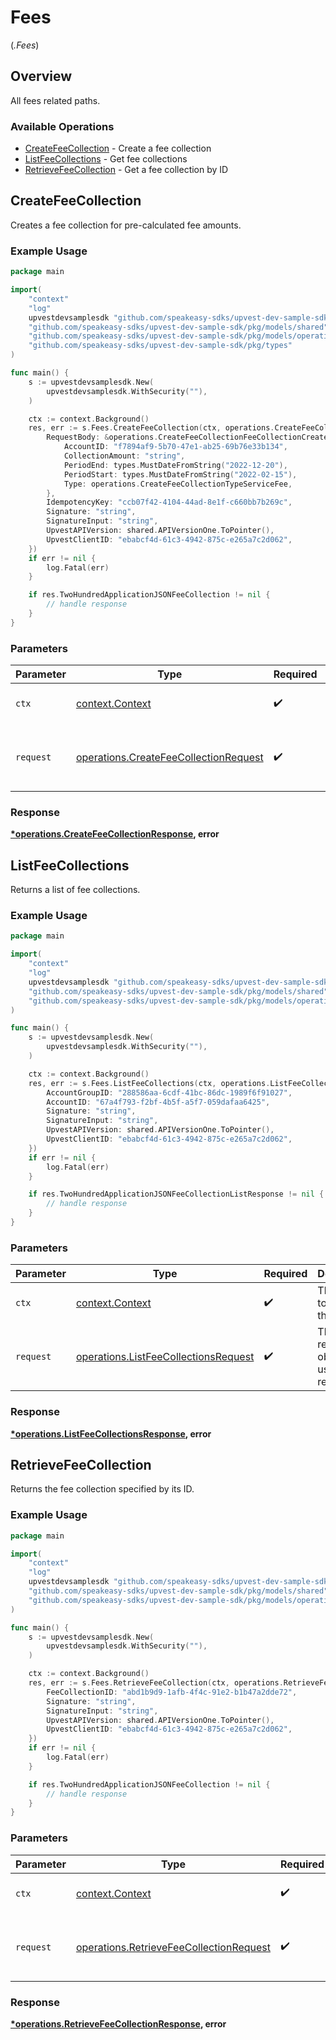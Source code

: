 # Fees
(*.Fees*)

## Overview

All fees related paths.

### Available Operations

* [CreateFeeCollection](#createfeecollection) - Create a fee collection
* [ListFeeCollections](#listfeecollections) - Get fee collections
* [RetrieveFeeCollection](#retrievefeecollection) - Get a fee collection by ID

## CreateFeeCollection

Creates a fee collection for pre-calculated fee amounts.

### Example Usage

```go
package main

import(
	"context"
	"log"
	upvestdevsamplesdk "github.com/speakeasy-sdks/upvest-dev-sample-sdk"
	"github.com/speakeasy-sdks/upvest-dev-sample-sdk/pkg/models/shared"
	"github.com/speakeasy-sdks/upvest-dev-sample-sdk/pkg/models/operations"
	"github.com/speakeasy-sdks/upvest-dev-sample-sdk/pkg/types"
)

func main() {
    s := upvestdevsamplesdk.New(
        upvestdevsamplesdk.WithSecurity(""),
    )

    ctx := context.Background()
    res, err := s.Fees.CreateFeeCollection(ctx, operations.CreateFeeCollectionRequest{
        RequestBody: &operations.CreateFeeCollectionFeeCollectionCreateRequest{
            AccountID: "f7894af9-5b70-47e1-ab25-69b76e33b134",
            CollectionAmount: "string",
            PeriodEnd: types.MustDateFromString("2022-12-20"),
            PeriodStart: types.MustDateFromString("2022-02-15"),
            Type: operations.CreateFeeCollectionTypeServiceFee,
        },
        IdempotencyKey: "ccb07f42-4104-44ad-8e1f-c660bb7b269c",
        Signature: "string",
        SignatureInput: "string",
        UpvestAPIVersion: shared.APIVersionOne.ToPointer(),
        UpvestClientID: "ebabcf4d-61c3-4942-875c-e265a7c2d062",
    })
    if err != nil {
        log.Fatal(err)
    }

    if res.TwoHundredApplicationJSONFeeCollection != nil {
        // handle response
    }
}
```

### Parameters

| Parameter                                                                                      | Type                                                                                           | Required                                                                                       | Description                                                                                    |
| ---------------------------------------------------------------------------------------------- | ---------------------------------------------------------------------------------------------- | ---------------------------------------------------------------------------------------------- | ---------------------------------------------------------------------------------------------- |
| `ctx`                                                                                          | [context.Context](https://pkg.go.dev/context#Context)                                          | :heavy_check_mark:                                                                             | The context to use for the request.                                                            |
| `request`                                                                                      | [operations.CreateFeeCollectionRequest](../../models/operations/createfeecollectionrequest.md) | :heavy_check_mark:                                                                             | The request object to use for the request.                                                     |


### Response

**[*operations.CreateFeeCollectionResponse](../../models/operations/createfeecollectionresponse.md), error**


## ListFeeCollections

Returns a list of fee collections.

### Example Usage

```go
package main

import(
	"context"
	"log"
	upvestdevsamplesdk "github.com/speakeasy-sdks/upvest-dev-sample-sdk"
	"github.com/speakeasy-sdks/upvest-dev-sample-sdk/pkg/models/shared"
	"github.com/speakeasy-sdks/upvest-dev-sample-sdk/pkg/models/operations"
)

func main() {
    s := upvestdevsamplesdk.New(
        upvestdevsamplesdk.WithSecurity(""),
    )

    ctx := context.Background()
    res, err := s.Fees.ListFeeCollections(ctx, operations.ListFeeCollectionsRequest{
        AccountGroupID: "288586aa-6cdf-41bc-86dc-1989f6f91027",
        AccountID: "67a4f793-f2bf-4b5f-a5f7-059dafaa6425",
        Signature: "string",
        SignatureInput: "string",
        UpvestAPIVersion: shared.APIVersionOne.ToPointer(),
        UpvestClientID: "ebabcf4d-61c3-4942-875c-e265a7c2d062",
    })
    if err != nil {
        log.Fatal(err)
    }

    if res.TwoHundredApplicationJSONFeeCollectionListResponse != nil {
        // handle response
    }
}
```

### Parameters

| Parameter                                                                                    | Type                                                                                         | Required                                                                                     | Description                                                                                  |
| -------------------------------------------------------------------------------------------- | -------------------------------------------------------------------------------------------- | -------------------------------------------------------------------------------------------- | -------------------------------------------------------------------------------------------- |
| `ctx`                                                                                        | [context.Context](https://pkg.go.dev/context#Context)                                        | :heavy_check_mark:                                                                           | The context to use for the request.                                                          |
| `request`                                                                                    | [operations.ListFeeCollectionsRequest](../../models/operations/listfeecollectionsrequest.md) | :heavy_check_mark:                                                                           | The request object to use for the request.                                                   |


### Response

**[*operations.ListFeeCollectionsResponse](../../models/operations/listfeecollectionsresponse.md), error**


## RetrieveFeeCollection

Returns the fee collection specified by its ID.

### Example Usage

```go
package main

import(
	"context"
	"log"
	upvestdevsamplesdk "github.com/speakeasy-sdks/upvest-dev-sample-sdk"
	"github.com/speakeasy-sdks/upvest-dev-sample-sdk/pkg/models/shared"
	"github.com/speakeasy-sdks/upvest-dev-sample-sdk/pkg/models/operations"
)

func main() {
    s := upvestdevsamplesdk.New(
        upvestdevsamplesdk.WithSecurity(""),
    )

    ctx := context.Background()
    res, err := s.Fees.RetrieveFeeCollection(ctx, operations.RetrieveFeeCollectionRequest{
        FeeCollectionID: "abd1b9d9-1afb-4f4c-91e2-b1b47a2dde72",
        Signature: "string",
        SignatureInput: "string",
        UpvestAPIVersion: shared.APIVersionOne.ToPointer(),
        UpvestClientID: "ebabcf4d-61c3-4942-875c-e265a7c2d062",
    })
    if err != nil {
        log.Fatal(err)
    }

    if res.TwoHundredApplicationJSONFeeCollection != nil {
        // handle response
    }
}
```

### Parameters

| Parameter                                                                                          | Type                                                                                               | Required                                                                                           | Description                                                                                        |
| -------------------------------------------------------------------------------------------------- | -------------------------------------------------------------------------------------------------- | -------------------------------------------------------------------------------------------------- | -------------------------------------------------------------------------------------------------- |
| `ctx`                                                                                              | [context.Context](https://pkg.go.dev/context#Context)                                              | :heavy_check_mark:                                                                                 | The context to use for the request.                                                                |
| `request`                                                                                          | [operations.RetrieveFeeCollectionRequest](../../models/operations/retrievefeecollectionrequest.md) | :heavy_check_mark:                                                                                 | The request object to use for the request.                                                         |


### Response

**[*operations.RetrieveFeeCollectionResponse](../../models/operations/retrievefeecollectionresponse.md), error**

